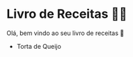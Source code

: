 # Livro de Receitas :man_cook:

Olá, bem vindo ao seu livro de receitas :wave:

- Torta de Queijo

  